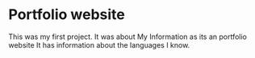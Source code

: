 # Portfolio website
This was my first  project. It was about My Information as its an portfolio website 
It has information about the languages I know.
